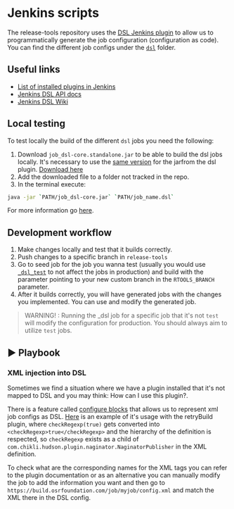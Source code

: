 # Jenkins scripts

The release-tools repository uses the [DSL Jenkins plugin](https://plugins.jenkins.io/job-dsl/) to allow us to programmatically generate the job configuration (configuration as code).  You can find the different job configs under the [`dsl`](./dsl/) folder. 

## Useful links
- [List of installed plugins in Jenkins](https://github.com/osrf/chef-osrf/blob/latest/cookbooks/osrfbuild/attributes/plugins.rb)
- [Jenkins DSL API docs](https://jenkinsci.github.io/job-dsl-plugin/)
- [Jenkins DSL Wiki](https://github.com/jenkinsci/job-dsl-plugin/wiki) 


## Local testing

To test locally the build of the different `dsl` jobs you need the following: 

1. Download `job_dsl-core.standalone.jar` to be able to build the dsl jobs locally. It's necessary to use the [same version](https://github.com/osrf/chef-osrf/blob/latest/cookbooks/osrfbuild/attributes/plugins.rb#L70) for the jarfrom the dsl plugin. [Download here](https://repo.jenkins-ci.org/artifactory/releases/org/jenkins-ci/plugins/job-dsl-core)
2. Add the downloaded file to a folder not tracked in the repo.
3. In the terminal execute: 
``` bash
java -jar `PATH/job_dsl-core.jar` `PATH/job_name.dsl`
```
For more information go [here](https://github.com/jenkinsci/job-dsl-plugin/wiki/User-Power-Moves#run-a-dsl-script-locally).

## Development workflow

1. Make changes locally and test that it builds correctly.
2. Push changes to a specific branch in `release-tools`
3. Go to seed job for the job you wanna test (usually you would use [`_dsl_test`](https://build.osrfoundation.org/job/_dsl_test/) to not affect the jobs in production) and build with the parameter pointing to your new custom branch in the `RTOOLS_BRANCH` parameter. 
4. After it builds correctly, you will have generated jobs with the changes you implemented. You can use and modify the generated job. 

> WARNING! : Running the _dsl job for a specific job that it's not `test` will modify the configuration for production. You should always aim to utilize `test` jobs. 

## :arrow_forward: Playbook

### XML injection into DSL 
Sometimes we find a situation where we have a plugin installed that it's not mapped to DSL and you may think: How can I use this plugin?. 

There is a feature called [configure blocks](https://github.com/jenkinsci/job-dsl-plugin/wiki/The-Configure-Block) that allows us to represent xml job configs as DSL. [Here](https://github.com/gazebo-tooling/release-tools/blob/9fbfe60133d2b7b8b280b92f7c563dc64c8367a5/jenkins-scripts/dsl/_configs_/OSRFUNIXBase.groovy#LL83C1-L92C10) is an example of it's usage with the retryBuild plugin, where `checkRegexp(true)` gets converted into `<checkRegexp>true</checkRegexp>` and the  hierarchy of the definition is respected, so `checkRegexp` exists as a child of `com.chikli.hudson.plugin.naginator.NaginatorPublisher` in the XML definition.

To check what are the corresponding names for the XML tags you can refer to the plugin documentation or as an alternative you can manually modify the job to add the information you want and then go to `https://build.osrfoundation.com/job/myjob/config.xml` and match the XML there in the DSL config. 
